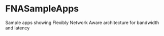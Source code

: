 FNASampleApps
=============

Sample apps showing Flexibly Network Aware architecture for bandwidth and latency
